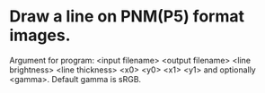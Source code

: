 # Draw a line on PNM(P5) format images.
Argument for program: \<input filename\> \<output filename\> \<line brightness\> \<line thickness\> \<x0\> \<y0\> \<x1\> \<y1\> and optionally \<gamma\>.
Default gamma is sRGB.

